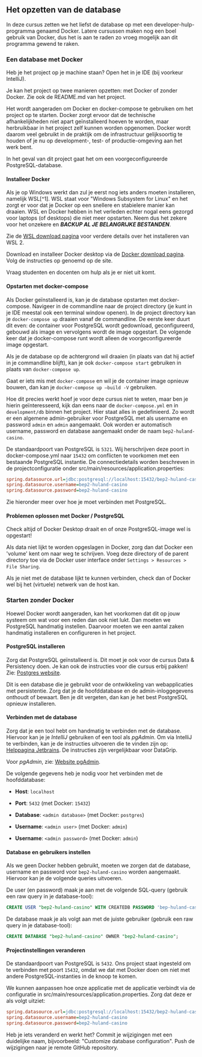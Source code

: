
## Het opzetten van de database

In deze cursus zetten we het liefst de database op met een
developer-hulp-programma genaamd Docker. Latere cursussen maken nog een
boel gebruik van Docker, dus het is aan te raden zo vroeg mogelijk aan
dit programma gewend te raken.

### Een database met Docker

Heb je het project op je machine staan? Open het in je IDE (bij voorkeur
IntelliJ).

Je kan het project op twee manieren opzetten: met Docker of zonder
Docker. Zie ook de README.md van het project.

Het wordt aangeraden om Docker en docker-compose te gebruiken om het
project op te starten. Docker zorgt ervoor dat de technische
afhankelijkheden niet apart geïnstalleerd hoeven te worden, maar
herbruikbaar in het project zelf kunnen worden opgenomen. Docker wordt
daarom veel gebruikt in de praktijk om de infrastructuur gelijksoortig
te houden of je nu op development-, test- of productie-omgeving aan het
werk bent.

In het geval van dit project gaat het om een voorgeconfigureerde
PostgreSQL-database.

#### Installeer Docker

Als je op Windows werkt dan zul je eerst nog iets anders moeten
installeren, namelijk WSL[^1]. WSL staat voor \"Windows Subsystem for
Linux\" en het zorgt er voor dat je Docker op een snellere en stabielere
manier kan draaien. WSL en Docker hebben in het verleden echter nogal
eens gezorgd voor laptops (of desktops) die niet meer opstarten. Neem
dus het zekere voor het onzekere en ***BACKUP AL JE BELANGRIJKE
BESTANDEN***.

Zie de [WSL download
pagina](https://learn.microsoft.com/en-us/windows/wsl/install) voor
verdere details over het installeren van WSL 2.

Download en installeer Docker desktop via de [Docker download
pagina](https://www.docker.com/products/docker-desktop). Volg de
instructies op genoemd op de site.

Vraag studenten en docenten om hulp als je er niet uit komt.

#### Opstarten met docker-compose

Als Docker geïnstalleerd is, kan je de database opstarten met
docker-compose. Navigeer in de commandline naar de project directory (je
kunt in je IDE meestal ook een terminal window openen). In de project
directory kan je `docker-compose up` draaien vanaf de commandline. De
eerste keer duurt dit even: de container voor PostgreSQL wordt
gedownload, geconfigureerd, gebouwd als image en vervolgens wordt de
image opgestart. De volgende keer dat je docker-compose runt wordt
alleen de voorgeconfigureerde image opgestart.

Als je de database op de achtergrond wil draaien (in plaats van dat hij
actief in je commandline blijft), kan je ook `docker-compose start`
gebruiken in plaats van `docker-compose up`.

Gaat er iets mis met `docker-compose` en wil je de container image
opnieuw bouwen, dan kan je `docker-compose up –build -V` gebruiken.

Hoe dit precies werkt hoef je voor deze cursus niet te weten, maar ben
je hierin geïnteresseerd, kijk dan eens naar de `docker-compose.yml` en
in `development/db` binnen het project. Hier staat alles in
gedefinieerd. Zo wordt er een algemene admin-gebruiker voor PostgreSQL
met als username en password `admin` en `admin` aangemaakt. Ook worden
er automatisch username, password en database aangemaakt onder de naam
`bep2-huland-casino`.

De standaardpoort van PostgreSQL is `5321`. Wij herschrijven deze poort
in docker-compose.yml naar `15432` om conflicten te voorkomen met een
bestaande PostgreSQL instantie. De connectiedetails worden beschreven in
de projectconfiguratie onder src/main/resources/application.properties:

``` ini
spring.datasource.url=jdbc:postgresql://localhost:15432/bep2-huland-casino
spring.datasource.username=bep2-huland-casino
spring.datasource.password=bep2-huland-casino
```

Zie hieronder meer over hoe je moet verbinden met PostgreSQL.

#### Problemen oplossen met Docker / PostgreSQL

Check altijd of Docker Desktop draait en of onze PostgreSQL-image wel is
opgestart!

Als data niet lijkt te worden opgeslagen in Docker, zorg dan dat Docker
een 'volume' kent om naar weg te schrijven. Voeg deze directory of de
parent directory toe via de Docker user interface onder
`Settings > Resources > File Sharing`.

Als je niet met de database lijkt te kunnen verbinden, check dan of
Docker wel bij het (virtuele) netwerk van de host kan.

### Starten zonder Docker

Hoewel Docker wordt aangeraden, kan het voorkomen dat dit op jouw
systeem om wat voor een reden dan ook niet lukt. Dan moeten we
PostgreSQL handmatig instellen. Daarvoor moeten we een aantal zaken
handmatig installeren en configureren in het project.

#### PostgreSQL installeren

Zorg dat PostgreSQL geïnstalleerd is. Dit moet je ook voor de cursus
Data & Persistency doen. Je kan ook de instructies voor die cursus erbij
pakken! Zie: [Postgres website](https://www.postgresql.org/download/).

Dit is een database die je gebruikt voor de ontwikkeling van
webapplicaties met persistentie. Zorg dat je de hoofddatabase en de
admin-inloggegevens onthoudt of bewaart. Ben je dit vergeten, dan kan je
het best PostgreSQL opnieuw installeren.

#### Verbinden met de database

Zorg dat je een tool hebt om handmatig te verbinden met de database.
Hiervoor kan je je *IntelliJ* gebruiken of een tool als *pgAdmin*. Om
via IntelliJ te verbinden, kan je de instructies uitvoeren die te vinden
zijn op: [Helppagina
Jetbrains](https://www.jetbrains.com/help/idea/connecting-to-a-database.html#connect-to-postgresql-database).
De instructies zijn vergelijkbaar voor DataGrip.

Voor *pgAdmin*, zie: [Website pgAdmin](https://www.pgadmin.org/).

De volgende gegevens heb je nodig voor het verbinden met de
hoofddatabase:

-   **Host**: `localhost`

-   **Port**: `5432` (met Docker: `15432`)

-   **Database**: `<admin database>` (met Docker: `postgres`)

-   **Username**: `<admin user>` (met Docker: `admin`)

-   **Username**: `<admin password>` (met Docker: `admin`)

#### Database en gebruikers instellen

Als we geen Docker hebben gebruikt, moeten we zorgen dat de database,
username en password voor `bep2-huland-casino` worden aangemaakt.
Hiervoor kan je de volgende queries uitvoeren.

De user (en password) maak je aan met de volgende SQL-query (gebruik een
raw query in je database-tool):

``` sql
CREATE USER "bep2-huland-casino" WITH CREATEDB PASSWORD 'bep-huland-casino';
```

De database maak je als volgt aan met de juiste gebruiker (gebruik een
raw query in je database-tool):

``` sql
CREATE DATABASE "bep2-huland-casino" OWNER "bep2-huland-casino";
```

#### Projectinstellingen veranderen

De standaardpoort van PostgreSQL is `5432`. Ons project staat ingesteld
om te verbinden met poort `15432`, omdat we dat met Docker doen om niet
met andere PostgreSQL-instanties in de knoop te komen.

We kunnen aanpassen hoe onze applicatie met de applicatie verbindt via
de configuratie in src/main/resources/application.properties. Zorg dat
deze er als volgt uitziet:

``` ini
spring.datasource.url=jdbc:postgresql://localhost:15432/bep2-huland-casino
spring.datasource.username=bep2-huland-casino
spring.datasource.password=bep2-huland-casino
```

Heb je iets veranderd en werkt het? Commit je wijzigingen met een
duidelijke naam, bijvoorbeeld: \"Customize database configuration\".
Push de wijzigingen naar je remote GitHub repository.